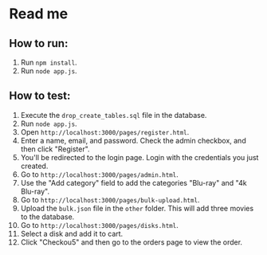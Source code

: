 # Read me

## How to run:

1. Run `npm install`.
2. Run `node app.js`.

## How to test:

1. Execute the `drop_create_tables.sql` file in the database.
2. Run `node app.js`.
3. Open `http://localhost:3000/pages/register.html`.
4. Enter a name, email, and password. Check the admin checkbox, and then click "Register".
5. You'll be redirected to the login page. Login with the credentials you just created.
6. Go to `http://localhost:3000/pages/admin.html`.
7. Use the "Add category" field to add the categories "Blu-ray" and "4k Blu-ray".
8. Go to `http://localhost:3000/pages/bulk-upload.html`.
9. Upload the `bulk.json` file in the `other` folder. This will add three movies to the database.
10. Go to `http://localhost:3000/pages/disks.html`.
11. Select a disk and add it to cart.
12. Click "Checkou5" and then go to the orders page to view the order.
